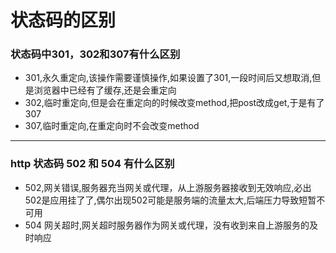 # 状态码的区别

###  状态码中301，302和307有什么区别
* 301,永久重定向,该操作需要谨慎操作,如果设置了301,一段时间后又想取消,但是浏览器中已经有了缓存,还是会重定向
* 302,临时重定向,但是会在重定向的时候改变method,把post改成get,于是有了307
* 307,临时重定向,在重定向时不会改变method
___
### http 状态码 502 和 504 有什么区别
* 502,网关错误,服务器充当网关或代理，从上游服务器接收到无效响应,必出502是应用挂了了,偶尔出现502可能是服务端的流量太大,后端压力导致短暂不可用
* 504 网关超时,网关超时服务器作为网关或代理，没有收到来自上游服务的及时响应